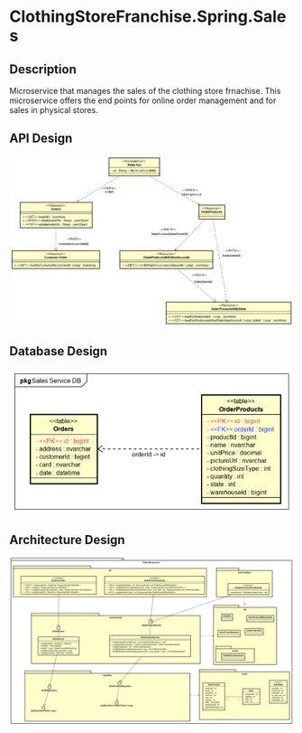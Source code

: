 # ClothingStoreFranchise.Spring.Sales

**Description**
----------------

Microservice that manages the sales of the clothing store frnachise. This microservice offers the end points for online order management and for sales in physical stores.

**API Design**
----------------

![apiDesign](https://github.com/ClothingStoreFranchise/ClothingStoreFranchise.Spring.Sales/blob/develop/figures/salesApi.png)

**Database Design**
----------------

![databaseDesign](https://github.com/ClothingStoreFranchise/ClothingStoreFranchise.Spring.Sales/blob/develop/figures/salesDB.png)

**Architecture Design**
----------------

![architectureDesign](https://github.com/ClothingStoreFranchise/ClothingStoreFranchise.Spring.Sales/blob/develop/figures/SalesComponent.png)